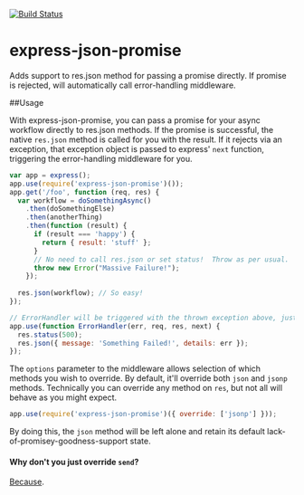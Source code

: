 [![Build Status](https://travis-ci.org/adamterlson/express-json-promise.svg?branch=master)](https://travis-ci.org/adamterlson/express-json-promise)

express-json-promise
====================

Adds support to res.json method for passing a promise directly.  If promise is rejected, will automatically call error-handling middleware.

##Usage

With express-json-promise, you can pass a promise for your async workflow directly to res.json methods.  If the promise is successful, the native `res.json` method is called for you with the result.  If it rejects via an exception, that exception object is passed to express' `next` function, triggering the error-handling middleware for you.

``````javascript
var app = express();
app.use(require('express-json-promise')());
app.get('/foo', function (req, res) {
  var workflow = doSomethingAsync()
    .then(doSomethingElse)
    .then(anotherThing)
    .then(function (result) {
      if (result === 'happy') {
        return { result: 'stuff' };
      }
      // No need to call res.json or set status!  Throw as per usual.
      throw new Error("Massive Failure!");
    });
    
  res.json(workflow); // So easy!
});

// ErrorHandler will be triggered with the thrown exception above, just as one would expect!
app.use(function ErrorHandler(err, req, res, next) {
  res.status(500);
  res.json({ message: 'Something Failed!', details: err });
});
```````

The `options` parameter to the middleware allows selection of which methods you wish to override.  By default, it'll override both `json` and `jsonp` methods.  Technically you can override any method on `res`, but not all will behave as you might expect.

`````javascript
app.use(require('express-json-promise')({ override: ['jsonp'] }));
`````````
By doing this, the `json` method will be left alone and retain its default lack-of-promisey-goodness-support state.

#### Why don't you just override `send`?
[Because](https://github.com/strongloop/express/blob/master/lib/response.js#L228).
